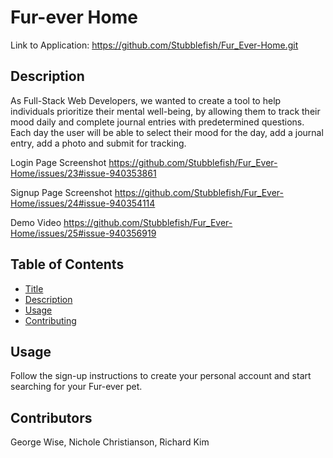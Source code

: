 # Fur-ever Home 
Link to Application: https://github.com/Stubblefish/Fur_Ever-Home.git

## Description
As  Full-Stack Web Developers, we wanted to create a tool to help individuals prioritize their mental well-being, by allowing them to track their mood daily and complete journal entries with predetermined questions. Each day the user will be able to select their mood for the day, add a journal entry, add a photo and submit for tracking. 

Login Page Screenshot
https://github.com/Stubblefish/Fur_Ever-Home/issues/23#issue-940353861

Signup Page Screenshot
https://github.com/Stubblefish/Fur_Ever-Home/issues/24#issue-940354114

Demo Video 
https://github.com/Stubblefish/Fur_Ever-Home/issues/25#issue-940356919

## Table of Contents
* [Title](#Title)
* [Description](#Description)
* [Usage](#Usage)
* [Contributing](#Contributing)

## Usage
Follow the sign-up instructions to create your personal account and start searching for your Fur-ever pet.

## Contributors
George Wise, Nichole Christianson, Richard Kim
